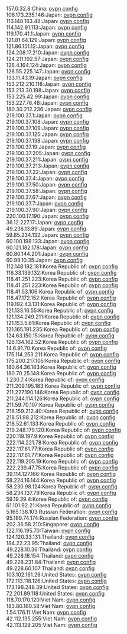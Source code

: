 157.0.32.8:China: [ovpn config](vpn/157_0_32_8.ovpn)  
106.173.235.146:Japan: [ovpn config](vpn/106_173_235_146.ovpn)  
113.148.183.48:Japan: [ovpn config](vpn/113_148_183_48.ovpn)  
114.142.91.113:Japan: [ovpn config](vpn/114_142_91_113.ovpn)  
119.170.41.1:Japan: [ovpn config](vpn/119_170_41_1.ovpn)  
121.81.64.129:Japan: [ovpn config](vpn/121_81_64_129.ovpn)  
121.86.151.12:Japan: [ovpn config](vpn/121_86_151_12.ovpn)  
124.208.17.210:Japan: [ovpn config](vpn/124_208_17_210.ovpn)  
124.211.192.57:Japan: [ovpn config](vpn/124_211_192_57.ovpn)  
126.4.164.124:Japan: [ovpn config](vpn/126_4_164_124.ovpn)  
126.55.225.147:Japan: [ovpn config](vpn/126_55_225_147.ovpn)  
133.11.43.19:Japan: [ovpn config](vpn/133_11_43_19.ovpn)  
153.212.210.118:Japan: [ovpn config](vpn/153_212_210_118.ovpn)  
153.213.30.198:Japan: [ovpn config](vpn/153_213_30_198.ovpn)  
153.225.42.99:Japan: [ovpn config](vpn/153_225_42_99.ovpn)  
153.227.78.48:Japan: [ovpn config](vpn/153_227_78_48.ovpn)  
180.30.212.236:Japan: [ovpn config](vpn/180_30_212_236.ovpn)  
219.100.37.1:Japan: [ovpn config](vpn/219_100_37_1.ovpn)  
219.100.37.108:Japan: [ovpn config](vpn/219_100_37_108.ovpn)  
219.100.37.109:Japan: [ovpn config](vpn/219_100_37_109.ovpn)  
219.100.37.125:Japan: [ovpn config](vpn/219_100_37_125.ovpn)  
219.100.37.138:Japan: [ovpn config](vpn/219_100_37_138.ovpn)  
219.100.37.19:Japan: [ovpn config](vpn/219_100_37_19.ovpn)  
219.100.37.205:Japan: [ovpn config](vpn/219_100_37_205.ovpn)  
219.100.37.211:Japan: [ovpn config](vpn/219_100_37_211.ovpn)  
219.100.37.213:Japan: [ovpn config](vpn/219_100_37_213.ovpn)  
219.100.37.22:Japan: [ovpn config](vpn/219_100_37_22.ovpn)  
219.100.37.4:Japan: [ovpn config](vpn/219_100_37_4.ovpn)  
219.100.37.50:Japan: [ovpn config](vpn/219_100_37_50.ovpn)  
219.100.37.58:Japan: [ovpn config](vpn/219_100_37_58.ovpn)  
219.100.37.67:Japan: [ovpn config](vpn/219_100_37_67.ovpn)  
219.100.37.7:Japan: [ovpn config](vpn/219_100_37_7.ovpn)  
219.100.37.90:Japan: [ovpn config](vpn/219_100_37_90.ovpn)  
220.100.17.190:Japan: [ovpn config](vpn/220_100_17_190.ovpn)  
36.12.227.17:Japan: [ovpn config](vpn/36_12_227_17.ovpn)  
49.238.13.89:Japan: [ovpn config](vpn/49_238_13_89.ovpn)  
59.85.234.132:Japan: [ovpn config](vpn/59_85_234_132.ovpn)  
60.100.198.133:Japan: [ovpn config](vpn/60_100_198_133.ovpn)  
60.121.182.178:Japan: [ovpn config](vpn/60_121_182_178.ovpn)  
60.80.144.201:Japan: [ovpn config](vpn/60_80_144_201.ovpn)  
60.99.10.35:Japan: [ovpn config](vpn/60_99_10_35.ovpn)  
112.148.182.181:Korea Republic of: [ovpn config](vpn/112_148_182_181.ovpn)  
116.33.139.132:Korea Republic of: [ovpn config](vpn/116_33_139_132.ovpn)  
118.41.251.223:Korea Republic of: [ovpn config](vpn/118_41_251_223.ovpn)  
118.41.251.223:Korea Republic of: [ovpn config](vpn/118_41_251_223.ovpn)  
118.41.53.106:Korea Republic of: [ovpn config](vpn/118_41_53_106.ovpn)  
118.47.172.152:Korea Republic of: [ovpn config](vpn/118_47_172_152.ovpn)  
119.192.43.131:Korea Republic of: [ovpn config](vpn/119_192_43_131.ovpn)  
121.133.16.55:Korea Republic of: [ovpn config](vpn/121_133_16_55.ovpn)  
121.134.249.211:Korea Republic of: [ovpn config](vpn/121_134_249_211.ovpn)  
121.153.5.61:Korea Republic of: [ovpn config](vpn/121_153_5_61.ovpn)  
121.165.191.235:Korea Republic of: [ovpn config](vpn/121_165_191_235.ovpn)  
124.63.150.15:Korea Republic of: [ovpn config](vpn/124_63_150_15.ovpn)  
128.134.162.52:Korea Republic of: [ovpn config](vpn/128_134_162_52.ovpn)  
14.6.91.70:Korea Republic of: [ovpn config](vpn/14_6_91_70.ovpn)  
175.114.253.211:Korea Republic of: [ovpn config](vpn/175_114_253_211.ovpn)  
175.200.217.105:Korea Republic of: [ovpn config](vpn/175_200_217_105.ovpn)  
180.64.36.183:Korea Republic of: [ovpn config](vpn/180_64_36_183.ovpn)  
180.70.25.148:Korea Republic of: [ovpn config](vpn/180_70_25_148.ovpn)  
1.230.7.4:Korea Republic of: [ovpn config](vpn/1_230_7_4.ovpn)  
211.209.195.183:Korea Republic of: [ovpn config](vpn/211_209_195_183.ovpn)  
211.227.190.146:Korea Republic of: [ovpn config](vpn/211_227_190_146.ovpn)  
211.244.114.126:Korea Republic of: [ovpn config](vpn/211_244_114_126.ovpn)  
211.59.70.107:Korea Republic of: [ovpn config](vpn/211_59_70_107.ovpn)  
218.159.212.40:Korea Republic of: [ovpn config](vpn/218_159_212_40.ovpn)  
218.51.98.212:Korea Republic of: [ovpn config](vpn/218_51_98_212.ovpn)  
218.52.61.133:Korea Republic of: [ovpn config](vpn/218_52_61_133.ovpn)  
219.248.179.120:Korea Republic of: [ovpn config](vpn/219_248_179_120.ovpn)  
220.119.197.9:Korea Republic of: [ovpn config](vpn/220_119_197_9.ovpn)  
222.114.221.78:Korea Republic of: [ovpn config](vpn/222_114_221_78.ovpn)  
222.117.61.77:Korea Republic of: [ovpn config](vpn/222_117_61_77.ovpn)  
222.117.61.77:Korea Republic of: [ovpn config](vpn/222_117_61_77.ovpn)  
222.119.205.19:Korea Republic of: [ovpn config](vpn/222_119_205_19.ovpn)  
222.239.47.75:Korea Republic of: [ovpn config](vpn/222_239_47_75.ovpn)  
39.114.127.166:Korea Republic of: [ovpn config](vpn/39_114_127_166.ovpn)  
58.224.16.144:Korea Republic of: [ovpn config](vpn/58_224_16_144.ovpn)  
58.230.98.124:Korea Republic of: [ovpn config](vpn/58_230_98_124.ovpn)  
58.234.137.79:Korea Republic of: [ovpn config](vpn/58_234_137_79.ovpn)  
59.19.39.4:Korea Republic of: [ovpn config](vpn/59_19_39_4.ovpn)  
61.101.92.21:Korea Republic of: [ovpn config](vpn/61_101_92_21.ovpn)  
5.165.138.103:Russian Federation: [ovpn config](vpn/5_165_138_103.ovpn)  
95.189.74.174:Russian Federation: [ovpn config](vpn/95_189_74_174.ovpn)  
202.36.58.210:Singapore: [ovpn config](vpn/202_36_58_210.ovpn)  
122.116.195.70:Taiwan: [ovpn config](vpn/122_116_195_70.ovpn)  
124.120.33.131:Thailand: [ovpn config](vpn/124_120_33_131.ovpn)  
184.22.23.95:Thailand: [ovpn config](vpn/184_22_23_95.ovpn)  
49.228.10.36:Thailand: [ovpn config](vpn/49_228_10_36.ovpn)  
49.228.18.154:Thailand: [ovpn config](vpn/49_228_18_154.ovpn)  
49.228.231.84:Thailand: [ovpn config](vpn/49_228_231_84.ovpn)  
49.228.60.107:Thailand: [ovpn config](vpn/49_228_60_107.ovpn)  
103.102.161.29:United States: [ovpn config](vpn/103_102_161_29.ovpn)  
172.113.118.126:United States: [ovpn config](vpn/172_113_118_126.ovpn)  
173.198.248.39:United States: [ovpn config](vpn/173_198_248_39.ovpn)  
72.201.89.118:United States: [ovpn config](vpn/72_201_89_118.ovpn)  
118.70.170.120:Viet Nam: [ovpn config](vpn/118_70_170_120.ovpn)  
183.80.160.58:Viet Nam: [ovpn config](vpn/183_80_160_58.ovpn)  
1.54.176.11:Viet Nam: [ovpn config](vpn/1_54_176_11.ovpn)  
42.112.135.255:Viet Nam: [ovpn config](vpn/42_112_135_255.ovpn)  
42.113.129.205:Viet Nam: [ovpn config](vpn/42_113_129_205.ovpn)  
